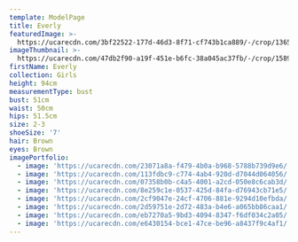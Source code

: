 ```yaml
---
template: ModelPage
title: Everly
featuredImage: >-
  https://ucarecdn.com/3bf22522-177d-46d3-8f71-cf743b1ca889/-/crop/1365x1067/0,441/-/preview/
imageThumbnail: >-
  https://ucarecdn.com/47db2f90-a19f-451e-b6fc-38a045ac37fb/-/crop/1589x1675/0,0/-/preview/
firstName: Everly
collection: Girls
height: 94cm
measurementType: bust
bust: 51cm
waist: 50cm
hips: 51.5cm
size: 2-3
shoeSize: '7'
hair: Brown
eyes: Brown
imagePortfolio:
  - image: 'https://ucarecdn.com/23071a8a-f479-4b0a-b968-5788b739d9e6/'
  - image: 'https://ucarecdn.com/113fdbc9-c774-4ab4-920d-d7044d064056/'
  - image: 'https://ucarecdn.com/07358b0b-c4a5-4001-a2cd-050e8c6cab3d/'
  - image: 'https://ucarecdn.com/8e259c1e-0537-425d-84fa-d76943cb71e5/'
  - image: 'https://ucarecdn.com/2cf9047e-24cf-4706-881e-9294d10efbda/'
  - image: 'https://ucarecdn.com/2d59751e-2d72-483a-b4e6-a065bb86caa1/'
  - image: 'https://ucarecdn.com/eb7270a5-9bd3-4094-8347-f6df034c2a05/'
  - image: 'https://ucarecdn.com/e6430154-bce1-47ce-be96-a8437f9c4af1/'
---
```


